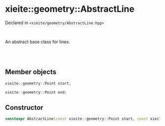 # xieite::geometry::AbstractLine
Declared in `<xieite/geometry/AbstractLine.hpp>`

<br/>

An abstract base class for lines.

<br/><br/>

## Member objects
```cpp
xieite::geometry::Point start;
```
```cpp
xieite::geometry::Point end;
```

## Constructor
```cpp
constexpr AbstractLine(const xieite::geometry::Point start, const xieite::geometry::Point end) noexcept;
```
